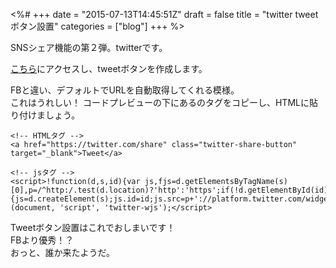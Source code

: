 <%#
+++
date = "2015-07-13T14:45:51Z"
draft = false
title = "twitter tweetボタン設置"
categories = ["blog"]
+++
%>


SNSシェア機能の第２弾。twitterです。

[こちら]( https://about.twitter.com/ja/resources/buttons#tweet )にアクセスし、tweetボタンを作成します。

FBと違い、デフォルトでURLを自動取得してくれる模様。<br>
これはうれしい！
コードプレビューの下にあるのタグをコピーし、HTMLに貼り付けましょう。

```
<!-- HTMLタグ -->
<a href="https://twitter.com/share" class="twitter-share-button" target="_blank">Tweet</a>

<!-- jsタグ -->
<script>!function(d,s,id){var js,fjs=d.getElementsByTagName(s)[0],p=/^http:/.test(d.location)?'http':'https';if(!d.getElementById(id)){js=d.createElement(s);js.id=id;js.src=p+'://platform.twitter.com/widgets.js';fjs.parentNode.insertBefore(js,fjs);}}(document, 'script', 'twitter-wjs');</script>
```

Tweetボタン設置はこれでおしまいです！<br>
FBより優秀！？<br>
おっと、誰か来たようだ。
